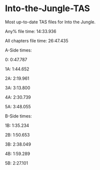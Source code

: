 # Into-the-Jungle-TAS
Most up-to-date TAS files for Into the Jungle.

Any% file time:    14:33.936

All chapters file time: 26:47.435

A-Side times:

0:  0:47.787

1A: 1:44.652

2A: 2:19.961

3A: 3:13.800

4A: 2:30.739

5A: 3:48.055


B-Side times:

1B:  1:35.234

2B:  1:50.653

3B:  2:38.049

4B:  1:59.289

5B:  2:27.101
